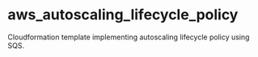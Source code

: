 # aws_autoscaling_lifecycle_policy
Cloudformation template implementing autoscaling lifecycle policy using SQS.
